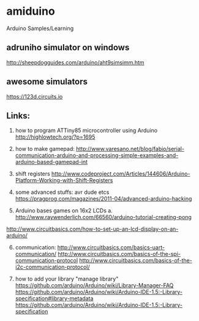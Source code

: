 # amiduino
Arduino Samples/Learning

adruniho simulator on windows
-------------------------------

http://sheepdogguides.com/arduino/aht9simsimm.htm

awesome simulators
------------------
https://123d.circuits.io

Links:
------

1. how to program ATTiny85 microcontroller using Arduino http://highlowtech.org/?p=1695

2. how to make gamepad: http://www.varesano.net/blog/fabio/serial-communication-arduino-and-processing-simple-examples-and-arduino-based-gamepad-int
3. shift registers
  http://www.codeproject.com/Articles/144606/Arduino-Platform-Working-with-Shift-Registers
4. some advanced stuffs: avr dude etcs
https://pragprog.com/magazines/2011-04/advanced-arduino-hacking
5. Arduino bases games on 16x2 LCDs
  a. http://www.raywenderlich.com/66560/arduino-tutorial-creating-pong

  http://www.circuitbasics.com/how-to-set-up-an-lcd-display-on-an-arduino/

6. communication:
http://www.circuitbasics.com/basics-uart-communication/
http://www.circuitbasics.com/basics-of-the-spi-communication-protocol
http://www.circuitbasics.com/basics-of-the-i2c-communication-protocol/

7. how to add your library "manage library"
  https://github.com/arduino/Arduino/wiki/Library-Manager-FAQ
  https://github.com/arduino/Arduino/wiki/Arduino-IDE-1.5:-Library-specification#library-metadata
  https://github.com/arduino/Arduino/wiki/Arduino-IDE-1.5:-Library-specification
  
